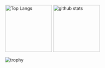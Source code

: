 <p align="left">
    <img alt="Top Langs" height="150px" src="https://github-readme-stats.vercel.app/api/top-langs/?username=AikawaShota&theme=synthwave&show_icons=true">
    <img alt="github stats" height="150px" src="https://github-readme-stats.vercel.app/api?username=AikawaShota&theme=synthwave&show_icons=true">
</p>

![trophy](https://github-profile-trophy.vercel.app/?username=AikawaShota&theme=radical&column=8)
